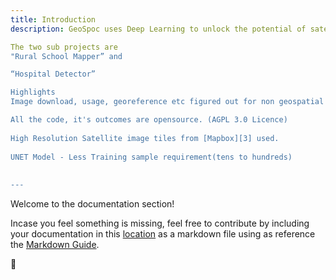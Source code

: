 ```yaml
---
title: Introduction
description: GeoSpoc uses Deep Learning to unlock the potential of satellite images. We will be developing two separate models; one to detect rural Schools and another for Hospitals and a single visualization platform that hold outcomes from both the models. Maharashtra, our area of interest in this phase is likely to be extended pan INDIA post croudsourced validation of the model predictions! This is an initiative funded by the UNICEF to establish an inclusive community of Deep Learning Researchers & Remote Sensing Scientists for the development and exchange of best practices in Deep Learning for Earth Objects Detection (Schools/Hospitals in this case!).

The two sub projects are 
"Rural School Mapper” and 

“Hospital Detector”

Highlights
Image download, usage, georeference etc figured out for non geospatial users

All the code, it's outcomes are opensource. (AGPL 3.0 Licence)
 
High Resolution Satellite image tiles from [Mapbox][3] used.
 
UNET Model - Less Training sample requirement(tens to hundreds)
 
 
---
```


Welcome to the documentation section!

<alert type="success">

Incase you feel something is missing, feel free to contribute by including your documentation in this [location][1] as a markdown file using as reference the [Markdown Guide][2].

[1]: <https://github.com/geospoc/unc-sch-documentation/tree/main/pages/en> "it automatically updates this site with your document!"
[2]: <https://www.markdownguide.org/basic-syntax> "use this syntax!"
[3]: <https://www.mapbox.com/about/maps> "more on Mapbox here!"  
  

 💚
